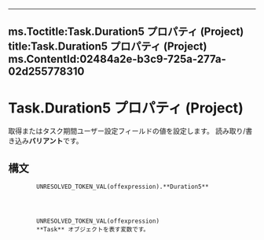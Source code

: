

---
ms.Toctitle:Task.Duration5 プロパティ (Project)
title:Task.Duration5 プロパティ (Project)
ms.ContentId:02484a2e-b3c9-725a-277a-02d255778310
---
# Task.Duration5 プロパティ (Project)




取得またはタスク期間ユーザー設定フィールドの値を設定します。 読み取り/書き込み**バリアント**です。

## 構文

            UNRESOLVED_TOKEN_VAL(offexpression).**Duration5**




            UNRESOLVED_TOKEN_VAL(offexpression)
            **Task** オブジェクトを表す変数です。




